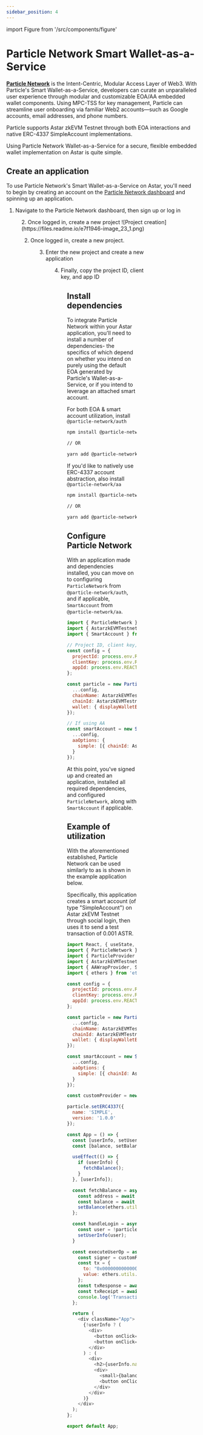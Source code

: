 ```yaml
---
sidebar_position: 4
---
```


import Figure from '/src/components/figure'

# Particle Network Smart Wallet-as-a-Service

[**Particle Network**](https://particle.network) is the Intent-Centric, Modular Access Layer of Web3. With Particle's Smart Wallet-as-a-Service, developers can curate an unparalleled user experience through modular and customizable EOA/AA embedded wallet components. Using MPC-TSS for key management, Particle can streamline user onboarding via familiar Web2 accounts—such as Google accounts, email addresses, and phone numbers.

Particle supports Astar zkEVM Testnet through both EOA interactions and native ERC-4337 SimpleAccount implementations.
  
Using Particle Network Wallet-as-a-Service for a secure, flexible embedded wallet implementation on Astar is quite simple.

## Create an application

To use Particle Network's Smart Wallet-as-a-Service on Astar, you'll need to begin by creating an account on the [Particle Network dashboard](https://dashboard.particle.network) and spinning up an application.

1. Navigate to the Particle Network dashboard, then sign up or log in

<Figure caption="Dashboard login" src={require('/docs/build/zkEVM/integrations/account-abstraction/img/22_1.png').default} width="100%" />
2. Once logged in, create a new project
![Project creation](https://files.readme.io/e7f1946-image_23_1.png)

2. Once logged in, create a new project.

<Figure caption="Project creation" src={require('/docs/build/zkEVM/integrations/account-abstraction/img/23_1.png').default} width="100%" />

3. Enter the new project and create a new application

<Figure caption="Application creation" src={require('/docs/build/zkEVM/integrations/account-abstraction/img/22_1.png').default} width="100%" />

4. Finally, copy the project ID, client key, and app ID

<Figure caption="Application dashboard" src={require('/docs/build/zkEVM/integrations/account-abstraction/img/24_1.png').default} width="100%" />

## Install dependencies

To integrate Particle Network within your Astar application, you'll need to install a number of dependencies- the specifics of which depend on whether you intend on purely using the default EOA generated by Particle's Wallet-as-a-Service, or if you intend to leverage an attached smart account.

For both EOA & smart account utilization, install `@particle-network/auth`

```bash
npm install @particle-network/auth

// OR

yarn add @particle-network/auth
```

If you'd like to natively use ERC-4337 account abstraction, also install `@particle-network/aa`

```bash
npm install @particle-network/aa

// OR

yarn add @particle-network/aa
```

## Configure Particle Network

With an application made and dependencies installed, you can move on to configuring `ParticleNetwork` from `@particle-network/auth`, and if applicable, `SmartAccount` from `@particle-network/aa`.

```js
import { ParticleNetwork } from '@particle-network/auth';
import { AstarzkEVMTestnet } from '@particle-network/chains';
import { SmartAccount } from '@particle-network/aa';

// Project ID, client key, and app ID from https://dashboard.particle.network
const config = {
  projectId: process.env.REACT_APP_PROJECT_ID,
  clientKey: process.env.REACT_APP_CLIENT_KEY,
  appId: process.env.REACT_APP_APP_ID,
};

const particle = new ParticleNetwork({
  ...config,
  chainName: AstarzkEVMTestnet.name,
  chainId: AstarzkEVMTestnet.id,
  wallet: { displayWalletEntry: true }
});

// If using AA
const smartAccount = new SmartAccount(new ParticleProvider(particle.auth), {
  ...config,
  aaOptions: {
    simple: [{ chainId: AstarzkEVMTestnet.id, version: '1.0.0' }]
  }
});
```
At this point, you've signed up and created an application, installed all required dependencies, and configured `ParticleNetwork`, along with `SmartAccount` if applicable.

## Example of utilization

With the aforementioned established, Particle Network can be used similarly to as is shown in the example application below.

Specifically, this application creates a smart account (of type "SimpleAccount") on Astar zkEVM Testnet through social login, then uses it to send a test transaction of 0.001 ASTR.

```js
import React, { useState, useEffect } from 'react';
import { ParticleNetwork } from '@particle-network/auth';
import { ParticleProvider } from '@particle-network/provider';
import { AstarzkEVMTestnet } from '@particle-network/chains';
import { AAWrapProvider, SmartAccount } from '@particle-network/aa';
import { ethers } from 'ethers';

const config = {
  projectId: process.env.REACT_APP_PROJECT_ID,
  clientKey: process.env.REACT_APP_CLIENT_KEY,
  appId: process.env.REACT_APP_APP_ID,
};

const particle = new ParticleNetwork({
  ...config,
  chainName: AstarzkEVMTestnet.name,
  chainId: AstarzkEVMTestnet.id,
  wallet: { displayWalletEntry: true }
});

const smartAccount = new SmartAccount(new ParticleProvider(particle.auth), {
  ...config,
  aaOptions: {
    simple: [{ chainId: AstarzkEVMTestnet.id, version: '1.0.0' }]
  }
});

const customProvider = new ethers.providers.Web3Provider(new AAWrapProvider(smartAccount), "any");

particle.setERC4337({
  name: 'SIMPLE',
  version: '1.0.0'
});

const App = () => {
  const [userInfo, setUserInfo] = useState(null);
  const [balance, setBalance] = useState(null);

  useEffect(() => {
    if (userInfo) {
      fetchBalance();
    }
  }, [userInfo]);

  const fetchBalance = async () => {
    const address = await smartAccount.getAddress();
    const balance = await customProvider.getBalance(address);
    setBalance(ethers.utils.formatEther(balance));
  };

  const handleLogin = async (preferredAuthType) => {
    const user = !particle.auth.isLogin() ? await particle.auth.login({preferredAuthType}) : particle.auth.getUserInfo();
    setUserInfo(user);
  }

  const executeUserOp = async () => {
    const signer = customProvider.getSigner();
    const tx = {
      to: "0x000000000000000000000000000000000000dEaD",
      value: ethers.utils.parseEther("0.001"),
    };
    const txResponse = await signer.sendTransaction(tx);
    const txReceipt = await txResponse.wait();
    console.log('Transaction hash:', txReceipt.transactionHash);
  };

  return (
    <div className="App">
      {!userInfo ? (
        <div>
          <button onClick={() => handleLogin('google')}>Sign in with Google</button>
          <button onClick={() => handleLogin('twitter')}>Sign in with Twitter</button>
        </div>
      ) : (
        <div>
          <h2>{userInfo.name}</h2>
          <div>
            <small>{balance} ASTR</small>
            <button onClick={executeUserOp}>Execute User Operation</button>
          </div>
        </div>
      )}
    </div>
  );
};

export default App;
```
